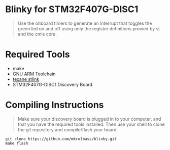 # Blinky for STM32F407G-DISC1
> Use the onboard timers to generate an interrupt that toggles the green led on and off using only the register definitions provied by st and the cmis core.

# Required Tools
* make
* [GNU ARM Toolchain](https://developer.arm.com/tools-and-software/open-source-software/developer-tools/gnu-toolchain/gnu-rm/downloads)
* [texane stlink](https://github.com/texane/stlink)
* STM32F407G-DISC1 Discovery Board

# Compiling Instructions
> Make sure your discovery board is plugged in to your computer, and that you have the required tools installed. Then use your shell to clone the git repository and compile/flash your board.
```
git clone https://github.com/mkrolbass/blinky.git
make flash
```
